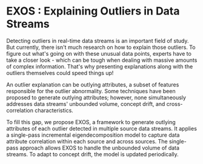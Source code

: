 # EXOS : Explaining Outliers in Data Streams

Detecting outliers in real-time data streams is an important field of study. But currently, there isn't much research on how to explain those outliers. To figure out what's going on with these unusual data points, experts have to take a closer look - which can be tough when dealing with massive amounts of complex information. That's why presenting explanations along with the outliers themselves could speed things up!

An outlier explanation can be outlying attributes, a subset of features responsible for the outlier abnormality. Some techniques have been proposed to generate outlying attributes; however, none simultaneously addresses data streams' unbounded volume, concept drift, and cross-correlation characteristics. 

To fill this gap, we propose EXOS, a framework to generate outlying attributes of each outlier detected in multiple source data streams. It applies a single-pass incremental eigendecomposition model to capture data attribute correlation within each source and across sources. The single-pass approach allows EXOS to handle the unbounded volume of data streams. To adapt to concept drift, the model is updated periodically.
